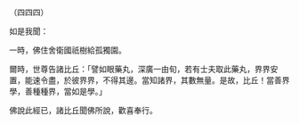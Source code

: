 （四四四）

如是我聞：

一時，佛住舍衛國祇樹給孤獨園。

爾時，世尊告諸比丘：「譬如眼藥丸，深廣一由旬，若有士夫取此藥丸，界界安置，能速令盡，於彼界界，不得其邊。當知諸界，其數無量。是故，比丘！當善界學，善種種界，當如是學。」

佛說此經已，諸比丘聞佛所說，歡喜奉行。



